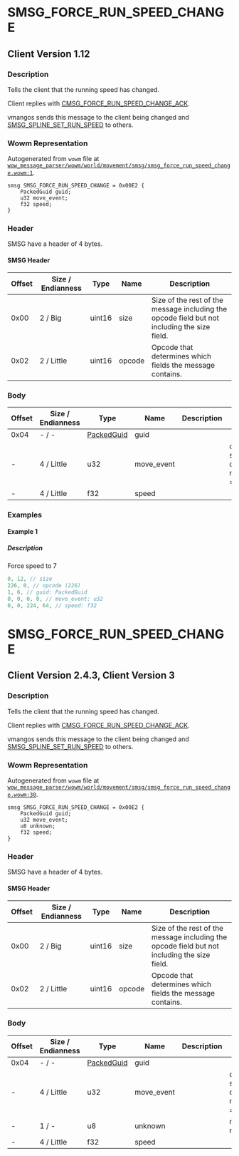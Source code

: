 # SMSG_FORCE_RUN_SPEED_CHANGE

## Client Version 1.12

### Description

Tells the client that the running speed has changed.

Client replies with [CMSG_FORCE_RUN_SPEED_CHANGE_ACK](./cmsg_force_run_speed_change_ack.md).

vmangos sends this message to the client being changed and [SMSG_SPLINE_SET_RUN_SPEED](./smsg_spline_set_run_speed.md) to others.

### Wowm Representation

Autogenerated from `wowm` file at [`wow_message_parser/wowm/world/movement/smsg/smsg_force_run_speed_change.wowm:1`](https://github.com/gtker/wow_messages/tree/main/wow_message_parser/wowm/world/movement/smsg/smsg_force_run_speed_change.wowm#L1).
```rust,ignore
smsg SMSG_FORCE_RUN_SPEED_CHANGE = 0x00E2 {
    PackedGuid guid;
    u32 move_event;
    f32 speed;
}
```
### Header

SMSG have a header of 4 bytes.

#### SMSG Header

| Offset | Size / Endianness | Type   | Name   | Description |
| ------ | ----------------- | ------ | ------ | ----------- |
| 0x00   | 2 / Big           | uint16 | size   | Size of the rest of the message including the opcode field but not including the size field.|
| 0x02   | 2 / Little        | uint16 | opcode | Opcode that determines which fields the message contains.|

### Body

| Offset | Size / Endianness | Type | Name | Description | Comment |
| ------ | ----------------- | ---- | ---- | ----------- | ------- |
| 0x04 | - / - | [PackedGuid](../spec/packed-guid.md) | guid |  |  |
| - | 4 / Little | u32 | move_event |  | cmangos/mangoszero/vmangos: set to 0<br/>cmangos/mangoszero/vmangos: moveEvent, NUM_PMOVE_EVTS = 0x39 |
| - | 4 / Little | f32 | speed |  |  |

### Examples

#### Example 1

##### Description

Force speed to 7

```c
0, 12, // size
226, 0, // opcode (226)
1, 6, // guid: PackedGuid
0, 0, 0, 0, // move_event: u32
0, 0, 224, 64, // speed: f32
```
# SMSG_FORCE_RUN_SPEED_CHANGE

## Client Version 2.4.3, Client Version 3

### Description

Tells the client that the running speed has changed.

Client replies with [CMSG_FORCE_RUN_SPEED_CHANGE_ACK](./cmsg_force_run_speed_change_ack.md).

vmangos sends this message to the client being changed and [SMSG_SPLINE_SET_RUN_SPEED](./smsg_spline_set_run_speed.md) to others.

### Wowm Representation

Autogenerated from `wowm` file at [`wow_message_parser/wowm/world/movement/smsg/smsg_force_run_speed_change.wowm:30`](https://github.com/gtker/wow_messages/tree/main/wow_message_parser/wowm/world/movement/smsg/smsg_force_run_speed_change.wowm#L30).
```rust,ignore
smsg SMSG_FORCE_RUN_SPEED_CHANGE = 0x00E2 {
    PackedGuid guid;
    u32 move_event;
    u8 unknown;
    f32 speed;
}
```
### Header

SMSG have a header of 4 bytes.

#### SMSG Header

| Offset | Size / Endianness | Type   | Name   | Description |
| ------ | ----------------- | ------ | ------ | ----------- |
| 0x00   | 2 / Big           | uint16 | size   | Size of the rest of the message including the opcode field but not including the size field.|
| 0x02   | 2 / Little        | uint16 | opcode | Opcode that determines which fields the message contains.|

### Body

| Offset | Size / Endianness | Type | Name | Description | Comment |
| ------ | ----------------- | ---- | ---- | ----------- | ------- |
| 0x04 | - / - | [PackedGuid](../spec/packed-guid.md) | guid |  |  |
| - | 4 / Little | u32 | move_event |  | cmangos/mangoszero/vmangos: set to 0<br/>cmangos/mangoszero/vmangos: moveEvent, NUM_PMOVE_EVTS = 0x39 |
| - | 1 / - | u8 | unknown |  | mangosone sets to 0<br/>mangosone: new 2.1.0 |
| - | 4 / Little | f32 | speed |  |  |

